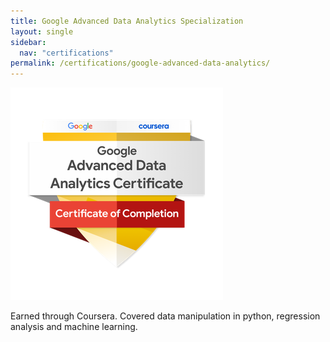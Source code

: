 ```yaml
---
title: Google Advanced Data Analytics Specialization
layout: single
sidebar:
  nav: "certifications"
permalink: /certifications/google-advanced-data-analytics/
---
```


![Google Data Analytics Certificate](/assets/GoogleBadge.png)

Earned through Coursera. Covered data manipulation in python, regression analysis and machine learning.

